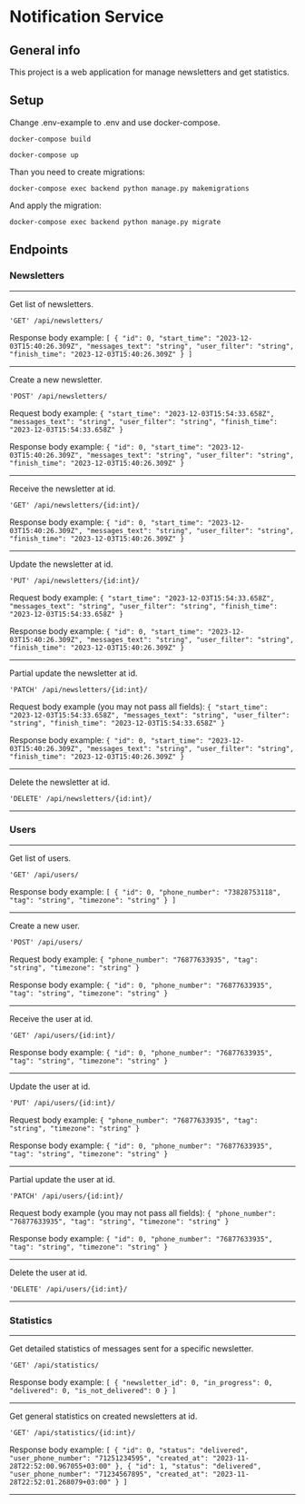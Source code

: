 # Notification Service

## General info
This project is a web application for manage newsletters and get statistics.

## Setup
Change .env-example to .env and use docker-compose.
```
docker-compose build
```
```
docker-compose up
```
Than you need to create migrations:
```
docker-compose exec backend python manage.py makemigrations
```
And apply the migration:
```
docker-compose exec backend python manage.py migrate
```
## Endpoints

### Newsletters
___
Get list of newsletters.
```
'GET' /api/newsletters/
```
Response body example:
`[
  {
    "id": 0,
    "start_time": "2023-12-03T15:40:26.309Z",
    "messages_text": "string",
    "user_filter": "string",
    "finish_time": "2023-12-03T15:40:26.309Z"
  }
]`
___
Create a new newsletter.
```
'POST' /api/newsletters/
```
Request body example:
`{
    "start_time": "2023-12-03T15:54:33.658Z",
    "messages_text": "string",
    "user_filter": "string",
    "finish_time": "2023-12-03T15:54:33.658Z"
}`

Response body example:
`{
    "id": 0,
    "start_time": "2023-12-03T15:40:26.309Z",
    "messages_text": "string",
    "user_filter": "string",
    "finish_time": "2023-12-03T15:40:26.309Z"
}`
___
Receive the newsletter at id.
```
'GET' /api/newsletters/{id:int}/
```
Response body example:
`{
    "id": 0,
    "start_time": "2023-12-03T15:40:26.309Z",
    "messages_text": "string",
    "user_filter": "string",
    "finish_time": "2023-12-03T15:40:26.309Z"
}`
___
Update the newsletter at id.
```
'PUT' /api/newsletters/{id:int}/
```
Request body example:
`{
    "start_time": "2023-12-03T15:54:33.658Z",
    "messages_text": "string",
    "user_filter": "string",
    "finish_time": "2023-12-03T15:54:33.658Z"
}`

Response body example:
`{
    "id": 0,
    "start_time": "2023-12-03T15:40:26.309Z",
    "messages_text": "string",
    "user_filter": "string",
    "finish_time": "2023-12-03T15:40:26.309Z"
}`
___
Partial update the newsletter at id.
```
'PATCH' /api/newsletters/{id:int}/
```
Request body example (you may not pass all fields):
`{
    "start_time": "2023-12-03T15:54:33.658Z",
    "messages_text": "string",
    "user_filter": "string",
    "finish_time": "2023-12-03T15:54:33.658Z"
}`

Response body example:
`{
    "id": 0,
    "start_time": "2023-12-03T15:40:26.309Z",
    "messages_text": "string",
    "user_filter": "string",
    "finish_time": "2023-12-03T15:40:26.309Z"
}
`
___
Delete the newsletter at id.
```
'DELETE' /api/newsletters/{id:int}/
```
___
### Users
___
Get list of users.
```
'GET' /api/users/
```
Response body example:
`[
    {
        "id": 0,
        "phone_number": "73828753118",
        "tag": "string",
        "timezone": "string"
    }
]`
___
Create a new user.
```
'POST' /api/users/
```
Request body example:
`{
    "phone_number": "76877633935",
    "tag": "string",
    "timezone": "string"
}`

Response body example:
`{
    "id": 0,
    "phone_number": "76877633935",
    "tag": "string",
    "timezone": "string"
}`
___
Receive the user at id.
```
'GET' /api/users/{id:int}/
```
Response body example:
`{
    "id": 0,
    "phone_number": "76877633935",
    "tag": "string",
    "timezone": "string"
}`
___
Update the user at id.
```
'PUT' /api/users/{id:int}/
```
Request body example:
`{
    "phone_number": "76877633935",
    "tag": "string",
    "timezone": "string"
}`

Response body example:
`{
    "id": 0,
    "phone_number": "76877633935",
    "tag": "string",
    "timezone": "string"
}`
___
Partial update the user at id.
```
'PATCH' /api/users/{id:int}/
```
Request body example (you may not pass all fields):
`{
    "phone_number": "76877633935",
    "tag": "string",
    "timezone": "string"
}`

Response body example:
`{
    "id": 0,
    "phone_number": "76877633935",
    "tag": "string",
    "timezone": "string"
}`
___
Delete the user at id.
```
'DELETE' /api/users/{id:int}/
```
___
### Statistics
___
Get detailed statistics of messages sent for a specific newsletter.
```
'GET' /api/statistics/
```
Response body example:
`[
  {
    "newsletter_id": 0,
    "in_progress": 0,
    "delivered": 0,
    "is_not_delivered": 0
  }
]`
___
Get general statistics on created newsletters at id.
```
'GET' /api/statistics/{id:int}/
```
Response body example:
`[
  {
    "id": 0,
    "status": "delivered",
    "user_phone_number": "71251234595",
    "created_at": "2023-11-28T22:52:00.967055+03:00"
  },
  {
    "id": 1,
    "status": "delivered",
    "user_phone_number": "71234567895",
    "created_at": "2023-11-28T22:52:01.268079+03:00"
  }
]`
___